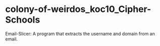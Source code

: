 # colony-of-weirdos_koc10_Cipher-Schools
Email-Slicer: A program that extracts the username and domain from an email.
